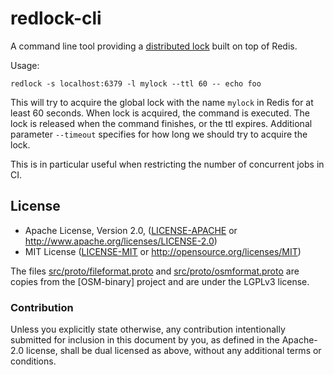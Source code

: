 # redlock-cli

A command line tool providing a [distributed lock] built on top of Redis.

Usage:

```shell
redlock -s localhost:6379 -l mylock --ttl 60 -- echo foo
```

This will try to acquire the global lock with the name `mylock` in Redis for at
least 60 seconds. When lock is acquired, the command is executed. The lock is
released when the command finishes, or the ttl expires. Additional parameter
`--timeout` specifies for how long we should try to acquire the lock.

This is in particular useful when restricting the number of concurrent jobs in
CI.

## License

 * Apache License, Version 2.0, ([LICENSE-APACHE](LICENSE-APACHE) or
   http://www.apache.org/licenses/LICENSE-2.0)
 * MIT License ([LICENSE-MIT](LICENSE-MIT) or
   http://opensource.org/licenses/MIT)

The files [src/proto/fileformat.proto](src/proto/fileformat.proto) and
[src/proto/osmformat.proto](src/proto/osmformat.proto) are copies from the
[OSM-binary] project and are under the LGPLv3 license.

### Contribution

Unless you explicitly state otherwise, any contribution intentionally submitted
for inclusion in this document by you, as defined in the Apache-2.0 license,
shall be dual licensed as above, without any additional terms or conditions.

[distributed lock]: https://redis.io/topics/distlock
